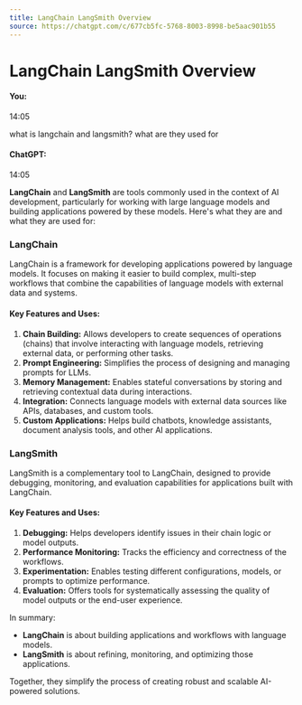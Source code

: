```yaml
---
title: LangChain LangSmith Overview
source: https://chatgpt.com/c/677cb5fc-5768-8003-8998-be5aac901b55
---
```


# LangChain LangSmith Overview

#### You:
<time datetime="2025-01-07T05:05:07.752Z" title="1/7/2025, 2:05:07 PM">14:05</time>

what is langchain and langsmith? what are they used for

#### ChatGPT:
<time datetime="2025-01-07T05:05:15.781Z" title="1/7/2025, 2:05:15 PM">14:05</time>

**LangChain** and **LangSmith** are tools commonly used in the context of AI development, particularly for working with large language models and building applications powered by these models. Here's what they are and what they are used for:

### **LangChain**

LangChain is a framework for developing applications powered by language models. It focuses on making it easier to build complex, multi-step workflows that combine the capabilities of language models with external data and systems.

#### **Key Features and Uses:**

1. **Chain Building:** Allows developers to create sequences of operations (chains) that involve interacting with language models, retrieving external data, or performing other tasks.
2. **Prompt Engineering:** Simplifies the process of designing and managing prompts for LLMs.
3. **Memory Management:** Enables stateful conversations by storing and retrieving contextual data during interactions.
4. **Integration:** Connects language models with external data sources like APIs, databases, and custom tools.
5. **Custom Applications:** Helps build chatbots, knowledge assistants, document analysis tools, and other AI applications.

### **LangSmith**

LangSmith is a complementary tool to LangChain, designed to provide debugging, monitoring, and evaluation capabilities for applications built with LangChain.

#### **Key Features and Uses:**

1. **Debugging:** Helps developers identify issues in their chain logic or model outputs.
2. **Performance Monitoring:** Tracks the efficiency and correctness of the workflows.
3. **Experimentation:** Enables testing different configurations, models, or prompts to optimize performance.
4. **Evaluation:** Offers tools for systematically assessing the quality of model outputs or the end-user experience.

In summary:

- **LangChain** is about building applications and workflows with language models.
- **LangSmith** is about refining, monitoring, and optimizing those applications.

Together, they simplify the process of creating robust and scalable AI-powered solutions.
